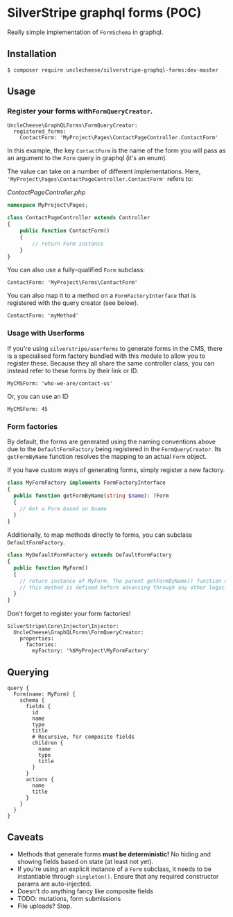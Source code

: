 # SilverStripe graphql forms (POC)

Really simple implementation of `FormSchema` in graphql.

## Installation

`$ composer require unclecheese/silverstripe-graphql-forms:dev-master`

## Usage

### Register your forms with`FormQueryCreator`.

```
UncleCheese\GraphQLForms\FormQueryCreator:
  registered_forms:
    ContactForm: 'MyProject\Pages\ContactPageController.ContactForm'
```

In this example, the key `ContactForm` is the name of the form you will pass as an argument
to the `Form` query in graphql (it's an enum).

The value can take on a number of different implementations. Here,
 `'MyProject\Pages\ContactPageController.ContactForm'` refers to:
  
*ContactPageController.php*
```php
namespace MyProject\Pages;

class ContactPageController extends Controller
{
    public function ContactForm()
    {
        // return Form instance
    }
}
```
 
 You can also use a fully-qualified `Form` subclass:
 
 ```
ContactForm: 'MyProject\Forms\ContactForm'
```

You can also map it to a method on a `FormFactoryInterface` that is registered with the query creator
(see below).

```
ContactForm: 'myMethod'
```

### Usage with Userforms

If you're using `silverstripe/userforms` to generate forms in the CMS, there is a specialised
form factory bundled with this module to allow you to register these. Because they all share
the same controller class, you can instead refer to these forms by their link or ID.

```
MyCMSForm: 'who-we-are/contact-us'
```

Or, you can use an ID

```
MyCMSForm: 45
```


### Form factories

By default, the forms are generated using the naming conventions above due to the `DefaultFormFactory`
being registered in the `FormQueryCreator`. Its `getFormByName` function resolves the mapping to an
actual `Form` object.

If you have custom ways of generating forms, simply register a new factory.

```php
class MyFormFactory implements FormFactoryInterface
{
  public function getFormByName(string $name): ?Form
  {
    // Get a Form based on $name
  }
}
```

Additionally, to map methods directly to forms, you can subclass `DefaultFormFactory`.

```php
class MyDefaultFormFactory extends DefaultFormFactory
{
  public function MyForm()
  {
    // return instance of MyForm. The parent getFormByName() function checks if
    // this method is defined before advancing through any other logic.
  }
}
```

Don't forget to register your form factories!

```
SilverStripe\Core\Injector\Injector:
  UncleCheese\GraphQLForms\FormQueryCreator:
    properties:
      factories:
        myFactory: '%$MyProject\MyFormFactory'
```

## Querying

```
query {
  Form(name: MyForm) {
    schema {
      fields {
        id
        name
        type
        title
        # Recursive, for composite fields
        children {
          name
          type
          title
        }
      }
      actions {
        name
        title
      }
    }
  }
}
```

## Caveats

* Methods that generate forms **must be deterministic!** No hiding and showing fields based on state
(at least not yet).
* If you're using an explicit instance of a `Form` subclass, it needs to be instantiable through
`singleton()`. Ensure that any required constructor params are auto-injected.
* Doesn't do anything fancy like composite fields
* TODO: mutations, form submissions
* File uploads? Stop.



